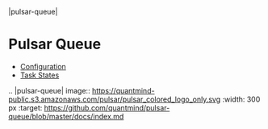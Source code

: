 |pulsar-queue|
   
# Pulsar Queue

* [Configuration](./config.md)
* [Task States](./states.md)


.. |pulsar-queue| image:: https://quantmind-public.s3.amazonaws.com/pulsar/pulsar_colored_logo_only.svg
   :width: 300 px
   :target: https://github.com/quantmind/pulsar-queue/blob/master/docs/index.md

